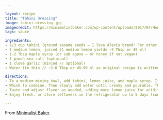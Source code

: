 ```yaml
---

layout: recipe
title: "Tahini Dressing"
image: tahini-dressing.jpg
imagecredit: https://minimalistbaker.com/wp-content/uploads/2017/07/How-to-Make-Tahini-Dressing-minimalistbaker-recipes-dressing-healthy-glutenfree-recipes.jpg
tags: sauce

ingredients:
- 1/3 cup tahini (ground sesame seeds – I love Alexis brand! For other brands, see our tahini review)
- 1 medium lemon, juiced (1 medium lemon yields ~3 Tbsp or 45 ml)
- 1-2 Tbsp maple syrup (or sub agave – or honey if not vegan)
- 1 pinch sea salt (optional)
- 1 clove garlic (minced // optional)
- Water (to thin // ~3-6 Tbsp or 45-90 ml as original recipe is written)

directions:
- To a medium mixing bowl, add tahini, lemon juice, and maple syrup. If adding salt and garlic, add now (optional).
- Whisk to combine. Then slowly add water until creamy and pourable. The mixture may seize up and thicken at first, but continue adding water a little at a time and whisking until creamy and smooth.
- Taste and adjust flavor as needed, adding more lemon juice for acidity, salt for saltiness, or maple syrup for sweetness.
- Enjoy fresh, or store leftovers in the refrigerator up to 5 days (sometimes longer). This is delicious on things like Salads, Falafel, Fritters, Buddha Bowls, and more!

---
```


From [Minimalist Baker](https://minimalistbaker.com/make-tahini-dressing/).
